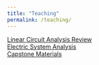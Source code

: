 ```yaml
---
title: "Teaching"
permalink: /teaching/
---
```


[Linear Circuit Analysis Review](http://www.davidbroderick.com/CCSU/linear_circuit_analysis.html)  
[Electric System Analysis](http://)  
[Capstone Materials](http://)  

